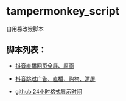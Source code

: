 # tampermonkey_script
自用篡改猴脚本

## 脚本列表：
- [抖音直播网页全屏、原画](./douyin_live_theater.user.js)

- [抖音跳过广告、直播、购物、清屏](./douyin_skip_ad.user.js)

- [github 24小时格式显示时间](./github_datatime_format.js)
